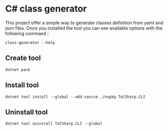 # C# class generator

This project offer a simple way to generate classes definition from yaml and json files. Once you installed the tool you
can see available options with the following command :

````shell
class-generator --help
````

## Create tool

```shell
dotnet pack 
```

## Install tool

````shell
dotnet tool install --global --add-source ./nupkg ToCSharp.CLI
````

## Uninstall tool
````shell
dotnet tool uninstall ToCSharp.CLI --global 
````